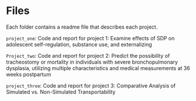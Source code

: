 
# Files

Each folder contains a readme file that describes each project.

`project_one`: Code and report for project 1: Examine effects of SDP on adolescent self-regulation, substance use, and externalizing

`Project_two`: Code and report for project 2: Predict the possibility of tracheostomy or mortality in individuals with severe bronchopulmonary dysplasia, utilizing multiple characteristics and medical measurements at 36 weeks postpartum


`project_three`: Code and report for project 3: Comparative Analysis of Simulated vs. Non-Simulated Transportability

